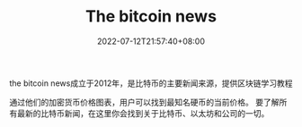 ﻿---
weight: 
title: "The bitcoin news"
description: "the bitcoin news成立于2012年，是比特币的主要新闻来源，提供区块链学习教程"
date: 2022-07-12T21:57:40+08:00
lastmod: 2022-07-12T16:45:40+08:00
draft: false
authors: ["浮尘"]
featuredImage: "the-bitcoin-news.png"
link: "https://thebitcoinnews.com/"
tags: ["元宇宙资讯","The bitcoin news"]
categories: ["navigation"]
navigation: ["元宇宙资讯"]
lightgallery: true
toc: true
pinned: false
recommend: false
recommend1: false
---
the bitcoin news成立于2012年，是比特币的主要新闻来源，提供区块链学习教程

通过他们的加密货币价格图表，用户可以找到最知名硬币的当前价格。
要了解所有最新的比特币新闻，在这里你会找到关于比特币、以太坊和公司的一切。

